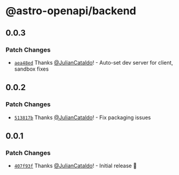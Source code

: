 # @astro-openapi/backend

## 0.0.3

### Patch Changes

- [`aea48ed`](https://github.com/JulianCataldo/astro-openapi/commit/aea48eddfb2d8db7b2edff45114bf99cbbfb8f7c) Thanks [@JulianCataldo](https://github.com/JulianCataldo)! - Auto-set dev server for client, sandbox fixes

## 0.0.2

### Patch Changes

- [`513817b`](https://github.com/JulianCataldo/astro-openapi/commit/513817b50b7b169a33b7078d42c172875cacd11d) Thanks [@JulianCataldo](https://github.com/JulianCataldo)! - Fix packaging issues

## 0.0.1

### Patch Changes

- [`407f93f`](https://github.com/JulianCataldo/astro-openapi/commit/407f93f8cb58151f2287367d71b2ad8fa1467de5) Thanks [@JulianCataldo](https://github.com/JulianCataldo)! - Initial release 🎊
